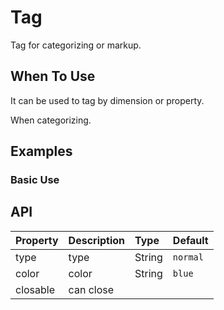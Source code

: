 
# Tag 

Tag for categorizing or markup.

## When To Use

It can be used to tag by dimension or property.

When categorizing.

##  Examples

### Basic Use

<!-- :::demo
```html
<template>
  <n-tag >Tag 1</n-tag>
  <n-tag >
    <a target="_blank" href="https://github.com/ninecat-ui/ninecat-ui">
      Link
    </a>
  </n-tag>
  <n-tag color="orange">Orange</n-tag>
  <n-tag closable>Closable</n-tag>
</template>
```
::: -->

## API

| Property | Description | Type | Default |
| :--- | :--- | :--- | :--- |
| type | type | String | `normal` |
| color | color | String | `blue` |
| closable | can close |  |  |

